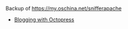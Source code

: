 Backup of https://my.oschina.net/snifferapache

- [Blogging with Octopress](http://octopress.org/docs/blogging/)
